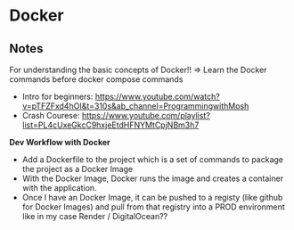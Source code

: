 # Docker

## Notes

For understanding the basic concepts of Docker!!
=> Learn the Docker commands before docker compose commands

- Intro for beginners: https://www.youtube.com/watch?v=pTFZFxd4hOI&t=310s&ab_channel=ProgrammingwithMosh
- Crash Courese: https://www.youtube.com/playlist?list=PL4cUxeGkcC9hxjeEtdHFNYMtCpjNBm3h7

**Dev Workflow with Docker**

- Add a Dockerfile to the project which is a set of commands to package the project as a Docker Image
- With the Docker Image, Docker runs the image and creates a container with the application.
- Once I have an Docker Image, it can be pushed to a registy (like github for Docker Images) and pull from that registry into a PROD environment like in my case Render / DigitalOcean??
